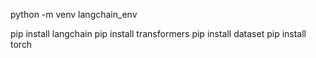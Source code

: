 python -m venv langchain_env

pip install langchain 
pip install transformers
pip install dataset
pip install torch